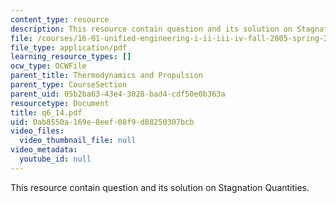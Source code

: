 ```yaml
---
content_type: resource
description: This resource contain question and its solution on Stagnation Quantities.
file: /courses/16-01-unified-engineering-i-ii-iii-iv-fall-2005-spring-2006/0ab8550a169e8eef08f9d88250307bcb_q6_14.pdf
file_type: application/pdf
learning_resource_types: []
ocw_type: OCWFile
parent_title: Thermodynamics and Propulsion
parent_type: CourseSection
parent_uid: 05b2ba63-43e4-3028-bad4-cdf50e0b363a
resourcetype: Document
title: q6_14.pdf
uid: 0ab8550a-169e-8eef-08f9-d88250307bcb
video_files:
  video_thumbnail_file: null
video_metadata:
  youtube_id: null
---
```

This resource contain question and its solution on Stagnation Quantities.

